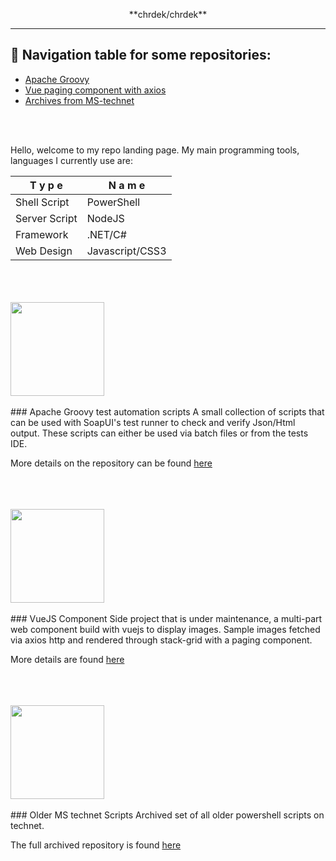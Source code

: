 <p style="text-align:center">
**chrdek/chrdek**
<hr/>

##  :compass:  Navigation table for some  repositories:
* [Apache Groovy](#apache-groovy-test-automation-scripts)
* [Vue paging component with axios](#vuejs-component)
* [Archives from MS-technet](#older-ms-technet-scripts)
<br/>
</p>
<br/>
Hello, welcome to my repo landing page.
My main programming tools, languages I currently use are:

| **T y p e** | **N a m e** |
| ------------ | ------------- |
| Shell Script | PowerShell |
| Server Script | NodeJS |
| Framework | .NET/C# |
| Web Design | Javascript/CSS3 |



<br/>
<br/>
<br/>

<div>
<img src="https://galilsoftware.com/wp-content/uploads/2013/09/testautomation.png" width="150px" align="center"/>  
</div>
<br/>
<a name="apache-groovy-test-automation-scripts"></a>
### Apache Groovy test automation scripts
A small collection of scripts that can be used with SoapUI's test runner to check and verify Json/Html output.
These scripts can either be used via batch files or from the tests IDE.

More details on the repository can be found [here](https://github.com/chrdek/testr-scripts-snippets)



<br/>
<br/>
<br/>


<div>
<img src="https://www.tullamoreshow.com/custom/public/images/.600.360.0.1.t/gallery-10.png" width="150px" align="center"/>
</div>
<br/>
<a name="vuejs-component"></a>
### VueJS Component
Side project that is under maintenance, a multi-part web component build with vuejs to display images.
Sample images fetched via axios http and rendered through stack-grid with a paging component.

More details are found [here](https://github.com/chrdek/vuejs-imggallery)



<br/>
<br/>
<br/>

<div>
<img src="https://encrypted-tbn0.gstatic.com/images?q=tbn:ANd9GcS5e2Gvd85l_nXOdvH5Hn2Yea8LxlrDmrUkoA&usqp=CAU" width="150px" align="center"/>
</div>
<br/>
<a name="older-ms-technet-scripts"></a>
### Older MS technet Scripts
Archived set of all older powershell scripts on technet.

The full archived repository is found [here](https://github.com/chrdek/techn_contr)

